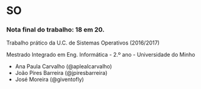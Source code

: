 # SO
### Nota final do trabalho: 18 em 20.

Trabalho prático da U.C. de Sistemas Operativos (2016/2017)

Mestrado Integrado em Eng. Informática - 2.º ano - Universidade do Minho

* Ana Paula Carvalho (@aplealcarvalho)
* João Pires Barreira (@jpiresbarreira)
* José Moreira (@giventofly)
